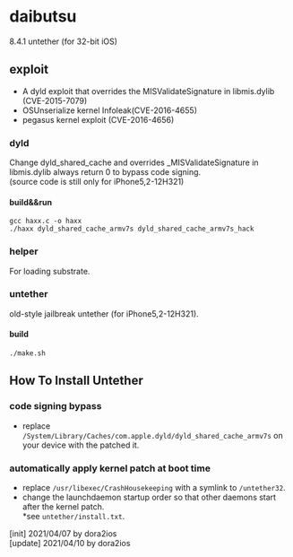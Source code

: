 # daibutsu
8.4.1 untether (for 32-bit iOS)  

## exploit
- A dyld exploit that overrides the MISValidateSignature in libmis.dylib (CVE-2015-7079)  
- OSUnserialize kernel Infoleak(CVE-2016-4655)  
- pegasus kernel exploit (CVE-2016-4656)  

### dyld
Change dyld_shared_cache and overrides _MISValidateSignature in libmis.dylib always return 0 to bypass code signing.  
(source code is still only for iPhone5,2-12H321)  

#### build&&run
```
gcc haxx.c -o haxx
./haxx dyld_shared_cache_armv7s dyld_shared_cache_armv7s_hack
```

### helper
For loading substrate.  

### untether
old-style jailbreak untether (for iPhone5,2-12H321).  

#### build
```
./make.sh
```

## How To Install Untether
### code signing bypass
- replace `/System/Library/Caches/com.apple.dyld/dyld_shared_cache_armv7s` on your device with the patched it.  

### automatically apply kernel patch at boot time
- replace `/usr/libexec/CrashHousekeeping` with a symlink to `/untether32`.  
- change the launchdaemon startup order so that other daemons start after the kernel patch.  
*see `untether/install.txt`.  


[init] 2021/04/07  by dora2ios  
[update] 2021/04/10  by dora2ios  
